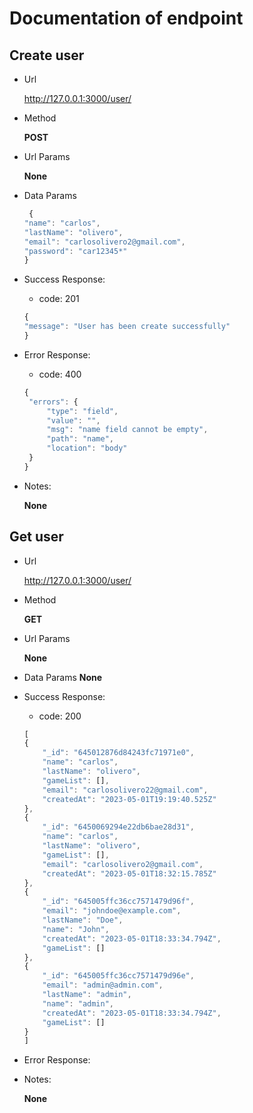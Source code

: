 # Documentation of endpoint
## Create user

* Url

  http://127.0.0.1:3000/user/

* Method

  **POST**

* Url Params

  **None**

* Data Params
    ```javascript
     {
    "name": "carlos",
    "lastName": "olivero",
    "email": "carlosolivero2@gmail.com",
    "password": "car12345*"
    }
    ```

* Success Response:
   * code: 201
    ```javascript
   {
    "message": "User has been create successfully"
   }
   ```  
* Error Response:
   
  * code: 400
   ```javascript
   {
    "errors": {
        "type": "field",
        "value": "",
        "msg": "name field cannot be empty",
        "path": "name",
        "location": "body"
    }
  }
   ``` 
  
* Notes:
 
  **None**

## Get user

* Url

  http://127.0.0.1:3000/user/

* Method

  **GET**

* Url Params

  **None**

* Data Params
   **None**

* Success Response:
   * code: 200
    ```javascript
   [
    {
        "_id": "645012876d84243fc71971e0",
        "name": "carlos",
        "lastName": "olivero",
        "gameList": [],
        "email": "carlosolivero22@gmail.com",
        "createdAt": "2023-05-01T19:19:40.525Z"
    },
    {
        "_id": "6450069294e22db6bae28d31",
        "name": "carlos",
        "lastName": "olivero",
        "gameList": [],
        "email": "carlosolivero2@gmail.com",
        "createdAt": "2023-05-01T18:32:15.785Z"
    },
    {
        "_id": "645005ffc36cc7571479d96f",
        "email": "johndoe@example.com",
        "lastName": "Doe",
        "name": "John",
        "createdAt": "2023-05-01T18:33:34.794Z",
        "gameList": []
    },
    {
        "_id": "645005ffc36cc7571479d96e",
        "email": "admin@admin.com",
        "lastName": "admin",
        "name": "admin",
        "createdAt": "2023-05-01T18:33:34.794Z",
        "gameList": []
    }
  ]
   ```  
* Error Response:
  
* Notes:
 
  **None**